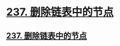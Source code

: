 # [237. 删除链表中的节点](https://github.com/imtsingyun/LeetCode/issues/40)

## [237. 删除链表中的节点](https://leetcode.cn/problems/delete-node-in-a-linked-list/)

